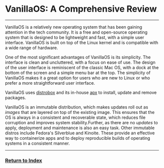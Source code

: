 # VanillaOS: A Comprehensive Review
---

VanillaOS is a relatively new operating system that has been gaining attention in the tech community. It is a free and open-source operating system that is designed to be lightweight and fast, with a simple user interface. VanillaOS is built on top of the Linux kernel and is compatible with a wide range of hardware.

One of the most significant advantages of VanillaOS is its simplicity. The interface is clean and uncluttered, with a focus on ease of use. The design of the user interface is reminiscent of the classic Mac OS, with a dock at the bottom of the screen and a simple menu bar at the top. The simplicity of VanillaOS makes it a great option for users who are new to Linux or who prefer a more straightforward user interface.

VanillaOS uses [distrobox](https://distrobox.privatedns.org) and its in-house [apx](https://documentation.vanillaos.org/docs/apx/) to install, update and remove packages.

VanillaOS is an immutable distribution, which makes updates roll out as *images* that are layered on top of the existing image. This ensures that the OS is always in a consistent and recoverable state, which reduces file corruption and improves system stability.Further, as there are no *updates* to apply, deployment and maintenance is also an easy task. Other immutable distros include Fedora's Silverblue and Kinoite. These provide an effective way to containerize apps and to deploy reproducible builds of operating systems in a consistent manner.

---
### [Return to Index](../)
